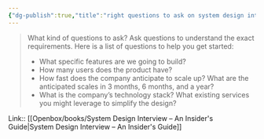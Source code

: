 ```yaml
---
{"dg-publish":true,"title":"right questions to ask on system design interview","tags":["quotes"],"date":"2024-01-10T15:51:03+03:00","modified_at":"2024-02-27T11:13:43+03:00","aliases":"right questions to ask on system design interview","dg-path":"/quotes/202401101551.md","permalink":"/quotes/202401101551/","dgPassFrontmatter":true}
---
```



> What kind of questions to ask? Ask questions to understand the exact requirements. Here is a list of questions to help you get started:
> - What specific features are we going to build?
> - How many users does the product have?
> - How fast does the company anticipate to scale up? What are the anticipated scales in 3 months, 6 months, and a year?
> - What is the company’s technology stack? What existing services you might leverage to simplify the design?

Link:: [[Openbox/books/System Design Interview – An Insider's Guide|System Design Interview – An Insider's Guide]]
